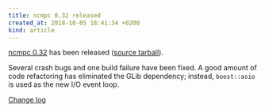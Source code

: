 ```yaml
---
title: ncmpc 0.32 released
created_at: 2018-10-05 18:41:34 +0200
kind: article
---
```


[ncmpc 0.32](/clients/ncmpc) has been released
([source tarball](http://www.musicpd.org/download/ncmpc/0/ncmpc-0.32.tar.xz)).

Several crash bugs and one build failure have been fixed.  A good
amount of code refactoring has eliminated the GLib dependency;
instead, `boost::asio` is used as the new I/O event loop.

[Change log](https://raw.githubusercontent.com/MusicPlayerDaemon/ncmpc/v0.32/NEWS)
